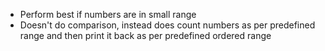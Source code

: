 - Perform best if numbers are in small range
- Doesn't do comparison, instead does count numbers as per predefined range and then print it back as per predefined ordered range